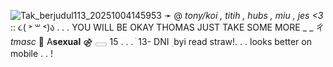 
![Tak_berjudul113_20251004145953](https://github.com/user-attachments/assets/8351f7ce-274a-46ac-a798-c3b9e1e59d3a)
 ➛    @ _tony/koi , titih , hubs , miu , jes <3_ ::  ૮( ˃ ꒳ ˂)ა . . . YOU WILL BE OKAY THOMAS JUST TAKE SOME MORE  _ _ ㄔ   _tmasc_   💊   A**sexual**     ⚣    𓈀    15  . . .  ֺ   13- DNI   ࣭     byi read straw!. . . looks better on mobile . . ! 











<!--
**eatmykind/eatmykind** is a ✨ _special_ ✨ repository because its `README.md` (this file) appears on your GitHub profile.

Here are some ideas to get you started:

- 🔭 I’m currently working on ...
- 🌱 I’m currently learning ...
- 👯 I’m looking to collaborate on ...
- 🤔 I’m looking for help with ...
- 💬 Ask me about ...
- 📫 How to reach me: ...
- 😄 Pronouns: ...
- ⚡ Fun fact: ...
-->
